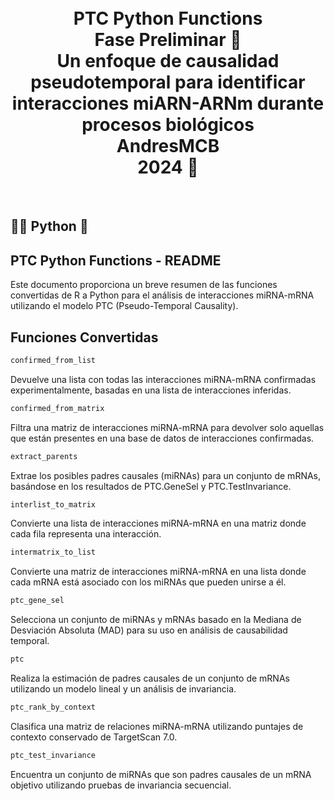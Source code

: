 <h1 align="center"><br>
PTC Python Functions<br>
Fase Preliminar 🤖 <br> 
Un enfoque de causalidad pseudotemporal para identificar interacciones miARN-ARNm durante procesos biológicos<br> 
AndresMCB <br> 
2024 📅</h1><br>

## 👨‍💻 Python 🐍

## PTC Python Functions - README

Este documento proporciona un breve resumen de las funciones convertidas de R a Python para el análisis de interacciones miRNA-mRNA utilizando el modelo PTC (Pseudo-Temporal Causality).

## Funciones Convertidas



    
```python 
confirmed_from_list
```
Devuelve una lista con todas las interacciones miRNA-mRNA confirmadas experimentalmente, basadas en una lista de interacciones inferidas.
```python
confirmed_from_matrix
```
Filtra una matriz de interacciones miRNA-mRNA para devolver solo aquellas que están presentes en una base de datos de interacciones confirmadas.

```python
extract_parents
```
Extrae los posibles padres causales (miRNAs) para un conjunto de mRNAs, basándose en los resultados de PTC.GeneSel y PTC.TestInvariance.
```python
interlist_to_matrix
```
Convierte una lista de interacciones miRNA-mRNA en una matriz donde cada fila representa una interacción.

```python
intermatrix_to_list
```
Convierte una matriz de interacciones miRNA-mRNA en una lista donde cada mRNA está asociado con los miRNAs que pueden unirse a él.

```python
ptc_gene_sel
```
Selecciona un conjunto de miRNAs y mRNAs basado en la Mediana de Desviación Absoluta (MAD) para su uso en análisis de causabilidad temporal.

```python
ptc
```
Realiza la estimación de padres causales de un conjunto de mRNAs utilizando un modelo lineal y un análisis de invariancia.

```python
ptc_rank_by_context
```
Clasifica una matriz de relaciones miRNA-mRNA utilizando puntajes de contexto conservado de TargetScan 7.0.

```python
ptc_test_invariance
```
Encuentra un conjunto de miRNAs que son padres causales de un mRNA objetivo utilizando pruebas de invariancia secuencial.
